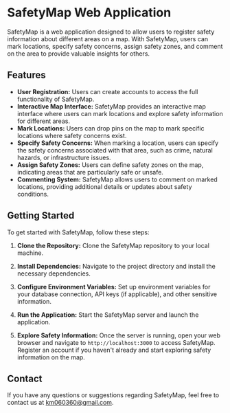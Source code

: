 # SafetyMap Web Application

SafetyMap is a web application designed to allow users to register safety information about different areas on a map. With SafetyMap, users can mark locations, specify safety concerns, assign safety zones, and comment on the area to provide valuable insights for others.

## Features

-   **User Registration:** Users can create accounts to access the full functionality of SafetyMap.
-   **Interactive Map Interface:** SafetyMap provides an interactive map interface where users can mark locations and explore safety information for different areas.
-   **Mark Locations:** Users can drop pins on the map to mark specific locations where safety concerns exist.
-   **Specify Safety Concerns:** When marking a location, users can specify the safety concerns associated with that area, such as crime, natural hazards, or infrastructure issues.
-   **Assign Safety Zones:** Users can define safety zones on the map, indicating areas that are particularly safe or unsafe.
-   **Commenting System:** SafetyMap allows users to comment on marked locations, providing additional details or updates about safety conditions.

## Getting Started

To get started with SafetyMap, follow these steps:

1. **Clone the Repository:** Clone the SafetyMap repository to your local machine.

2. **Install Dependencies:** Navigate to the project directory and install the necessary dependencies.

3. **Configure Environment Variables:** Set up environment variables for your database connection, API keys (if applicable), and other sensitive information.

4. **Run the Application:** Start the SafetyMap server and launch the application.

5. **Explore Safety Information:** Once the server is running, open your web browser and navigate to `http://localhost:3000` to access SafetyMap. Register an account if you haven't already and start exploring safety information on the map.

## Contact

If you have any questions or suggestions regarding SafetyMap, feel free to contact us at [km060360@gmail.com](mailto:km060360@gmail.com).
